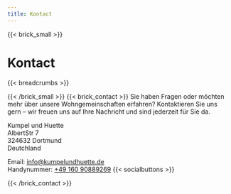 ```yaml
---
title: Kontact
---
```

{{< brick_small >}}
# Kontact
{{< breadcrumbs >}}

{{< /brick_small >}}
{{< brick_contact >}}
Sie haben Fragen oder möchten mehr über unsere Wohngemeinschaften erfahren? Kontaktieren Sie uns gern – wir freuen uns auf Ihre Nachricht und sind jederzeit für Sie da.

Kumpel und Huette </br>
AlbertStr 7  
324632 Dortmund  
Deutchland

Email: info@kumpelundhuette.de </br>
Handynummer: <a href="tel:+4916090889269"> +49 160 90889269</a>
{{< socialbuttons >}}



{{< /brick_contact >}}